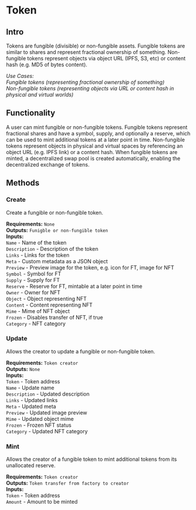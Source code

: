 # Token

## Intro
Tokens are fungible (divisible) or non-fungible assets. Fungible tokens are similar to shares and represent fractional ownership of something. Non-fungible tokens represent objects via object URL (IPFS, S3, etc) or content hash (e.g. MD5 of bytes content).

*Use Cases:  
Fungible tokens (representing fractional ownership of something)  
Non-fungible tokens (representing objects via URL or content hash in physical and virtual worlds)*

## Functionality
A user can mint fungible or non-fungible tokens. Fungible tokens represent fractional shares and have a symbol, supply, and optionally a reserve, which can be used to mint additional tokens at a later point in time. Non-fungible tokens represent objects in physical and virtual spaces by referencing an object URL (e.g. IPFS link) or a content hash. When fungible tokens are minted, a decentralized swap pool is created automatically, enabling the decentralized exchange of tokens.

## Methods

### Create
Create a fungible or non-fungible token.

**Requirements:** `None`  
**Outputs:** `Funigble or non-fungible token`  
**Inputs:**  
`Name` - Name of the token  
`Description` - Description of the token  
`Links` - Links for the token  
`Meta` - Custom metadata as a JSON object  
`Preview` - Preview image for the token, e.g. icon for FT, image for NFT  
`Symbol` - Symbol for FT  
`Supply` - Supply for FT  
`Reserve` - Reserve for FT, mintable at a later point in time  
`Owner` - Owner for NFT  
`Object` - Object representing NFT  
`Content` - Content representing NFT  
`Mime` - Mime of NFT object  
`Frozen` - Disables transfer of NFT, if true  
`Category` - NFT category  

### Update
Allows the creator to update a fungible or non-fungible token.

**Requirements:** `Token creator`  
**Outputs:** `None`  
**Inputs:**  
`Token` - Token address  
`Name` - Update name  
`Description` - Updated description  
`Links` - Updated links  
`Meta` - Updated meta  
`Preview` - Updated image preview  
`Mime` - Updated object mime  
`Frozen` - Frozen NFT status  
`Category` - Updated NFT category  

### Mint
Allows the creator of a fungible token to mint additional tokens from its unallocated reserve.

**Requirements:** `Token creator`  
**Outputs:** `Token transfer from factory to creator`  
**Inputs:**  
`Token` - Token address  
`Amount` - Amount to be minted  

<div style="page-break-after: always; visibility: hidden">\pagebreak</div>
